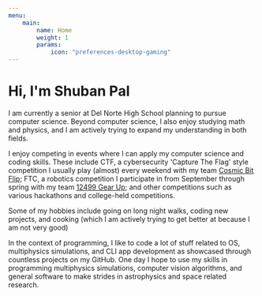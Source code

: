 ```yaml
---
menu:
    main:
        name: Home
        weight: 1
        params:
            icon: "preferences-desktop-gaming"
---
```


# Hi, I'm Shuban Pal

I am currently a senior at Del Norte High School planning to pursue computer science. Beyond computer science, I also enjoy studying math and physics, and I am actively trying to expand my understanding in both fields.

I enjoy competing in events where I can apply my computer science and coding skills. These include CTF, a cybersecurity 'Capture The Flag' style competition I usually play (almost) every weekend with my team [Cosmic Bit Flip](https://ctftime.org/team/372043); FTC, a robotics competition I participate in from September through spring with my team [12499 Gear Up](https://www.gearup12499.com/team/); and other competitions such as various hackathons and college-held competitions.

Some of my hobbies include going on long night walks, coding new projects, and cooking (which I am actively trying to get better at because I am not very good)

In the context of programming, I like to code a lot of stuff related to OS, multiphysics simulations, and CLI app development as showcased through countless projects on my GitHub. One day I hope to use my skills in programming multiphysics simulations, computer vision algorithms, and general software to make strides in astrophysics and space related research.